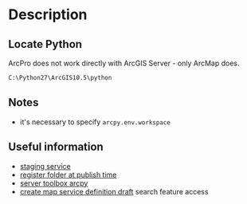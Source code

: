 # Description

## Locate Python

ArcPro does not work directly with ArcGIS Server - only ArcMap does.

```bash
C:\Python27\ArcGIS10.5\python
```

## Notes
- it's necessary to specify `arcpy.env.workspace`

## Useful information
- [staging service](http://desktop.arcgis.com/en/arcmap/10.3/tools/server-toolbox/stage-service.htm)
- [register folder at publish time](http://enterprise.arcgis.com/en/server/latest/administer/linux/example-register-a-data-folder-at-publish-time.htm)
- [server toolbox arcpy](http://desktop.arcgis.com/en/arcmap/10.3/tools/server-toolbox/an-overview-of-the-server-toolbox.htm)
- [create map service definition draft](http://desktop.arcgis.com/en/arcmap/latest/analyze/arcpy-mapping/createmapsddraft.htm) search feature access
